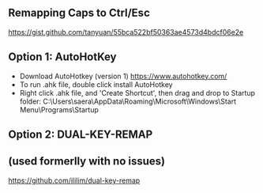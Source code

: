 ## Remapping Caps to Ctrl/Esc
https://gist.github.com/tanyuan/55bca522bf50363ae4573d4bdcf06e2e


## Option 1: AutoHotKey
- Download AutoHotkey (version 1) https://www.autohotkey.com/
- To run .ahk file, double click install AutoHotkey
- Right click .ahk file, and 'Create Shortcut', then drag and drop to Startup folder:
	C:\Users\saera\AppData\Roaming\Microsoft\Windows\Start Menu\Programs\Startup

## Option 2: DUAL-KEY-REMAP 
## (used formerlly with no issues)
https://github.com/ililim/dual-key-remap

